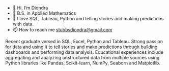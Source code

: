 - 👋 Hi, I’m Diondra
- 🌱 B.S. in Applied Mathematics
- 👀 I love SQL, Tableau, Python and telling stories and making predictions with data.
- 📫 How to reach me stubbsdiondra@gmail.com

<!---
stubbsdiondra/stubbsdiondra is a ✨ special ✨ repository because its `README.md` (this file) appears on your GitHub profile.
You can click the Preview link to take a look at your changes.
--->


Recent graduate versed in SQL, Excel, Python and Tableau. Strong passion for data and using it to tell stories and make predictions through building dashboards and performing data analysis. Educational experiences include aggregating and analyzing unstructured data from multiple sources using Python libraries like Pandas, Scikit-learn, NumPy, Seaborn and Matplotlib. 
